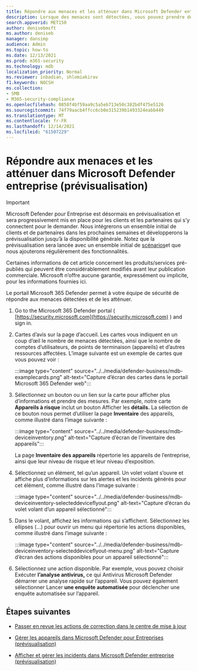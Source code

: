 ```yaml
---
title: Répondre aux menaces et les atténuer dans Microsoft Defender entreprise (prévisualisation)
description: Lorsque des menaces sont détectées, vous pouvez prendre des mesures pour y répondre et atténuer ces menaces.
search.appverid: MET150
author: denisebmsft
ms.author: deniseb
manager: dansimp
audience: Admin
ms.topic: how-to
ms.date: 12/13/2021
ms.prod: m365-security
ms.technology: mdb
localization_priority: Normal
ms.reviewer: inbadian, shlomiakirav
f1.keywords: NOCSH
ms.collection:
- SMB
- M365-security-compliance
ms.openlocfilehash: 0858f4bf59aa9c5a5eb713e50c382bdf475e5126
ms.sourcegitcommit: 74f79aacb4ffcc6cb0e315239b1493324eabb449
ms.translationtype: MT
ms.contentlocale: fr-FR
ms.lasthandoff: 12/14/2021
ms.locfileid: "61507229"
---
```

# <a name="respond-to-and-mitigate-threats-in-microsoft-defender-for-business-preview"></a>Répondre aux menaces et les atténuer dans Microsoft Defender entreprise (prévisualisation)

> [!IMPORTANT]
> Microsoft Defender pour Entreprise est désormais en prévisualisation et [](https://aka.ms/mdb-preview) sera progressivement mis en place pour les clients et les partenaires qui s’y connectent pour le demander. Nous intégrerons un ensemble initial de clients et de partenaires dans les prochaines semaines et développerons la prévisualisation jusqu’à la disponibilité générale. Notez que la prévisualisation sera lancée avec un ensemble initial de [scénarios](mdb-tutorials.md#try-these-preview-scenarios)et que nous ajouterons régulièrement des fonctionnalités.
> 
> Certaines informations de cet article concernent les produits/services pré-publiés qui peuvent être considérablement modifiés avant leur publication commerciale. Microsoft n’offre aucune garantie, expressément ou implicite, pour les informations fournies ici. 

Le portail Microsoft 365 Defender permet à votre équipe de sécurité de répondre aux menaces détectées et de les atténuer.

1. Go to the Microsoft 365 Defender portal ( [https://security.microsoft.com](https://security.microsoft.com) ) and sign in.

2. Cartes d’avis sur la page d’accueil. Les cartes vous indiquent en un coup d’œil le nombre de menaces détectées, ainsi que le nombre de comptes d’utilisateurs, de points de terminaison (appareils) et d’autres ressources affectées. L’image suivante est un exemple de cartes que vous pouvez voir :

   :::image type="content" source="../../media/defender-business/mdb-examplecards.png" alt-text="Capture d’écran des cartes dans le portail Microsoft 365 Defender web":::

3. Sélectionnez un bouton ou un lien sur la carte pour afficher plus d’informations et prendre des mesures. Par exemple, notre carte **Appareils à risque** inclut un bouton Afficher les **détails.** La sélection de ce bouton nous permet d’utiliser la page **Inventaire** des appareils, comme illustré dans l’image suivante :

   :::image type="content" source="../../media/defender-business/mdb-deviceinventory.png" alt-text="Capture d’écran de l’inventaire des appareils":::

   La page **Inventaire des appareils** répertorie les appareils de l’entreprise, ainsi que leur niveau de risque et leur niveau d’exposition.

4. Sélectionnez un élément, tel qu’un appareil. Un volet volant s’ouvre et affiche plus d’informations sur les alertes et les incidents générés pour cet élément, comme illustré dans l’image suivante :  

   :::image type="content" source="../../media/defender-business/mdb-deviceinventory-selecteddeviceflyout.png" alt-text="Capture d’écran du volet volant d’un appareil sélectionné":::

5. Dans le volant, affichez les informations qui s’affichent. Sélectionnez les ellipses (...) pour ouvrir un menu qui répertorie les actions disponibles, comme illustré dans l’image suivante : 

   :::image type="content" source="../../media/defender-business/mdb-deviceinventory-selecteddeviceflyout-menu.png" alt-text="Capture d’écran des actions disponibles pour un appareil sélectionné":::

6. Sélectionnez une action disponible. Par exemple, vous pouvez choisir Exécuter **l’analyse antivirus,** ce qui Antivirus Microsoft Defender démarrer une analyse rapide sur l’appareil. Vous pouvez également sélectionner Lancer **une enquête automatisée** pour déclencher une enquête automatisée sur l’appareil.

## <a name="next-steps"></a>Étapes suivantes

- [Passer en revue les actions de correction dans le centre de mise à jour](mdb-review-remediation-actions.md)

- [Gérer les appareils dans Microsoft Defender pour Entreprises (prévisualisation)](mdb-manage-devices.md)

- [Afficher et gérer les incidents dans Microsoft Defender entreprise (prévisualisation)](mdb-view-manage-incidents.md)
